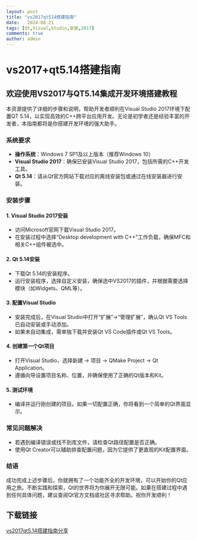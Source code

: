 ```yaml
---
layout: post
title: "vs2017qt514搭建指南"
date:   2024-08-21
tags: [Qt,Visual,Studio,安装,2017]
comments: true
author: admin
---
```

# vs2017+qt5.14搭建指南

## 欢迎使用VS2017与QT5.14集成开发环境搭建教程

本资源提供了详细的步骤和说明，帮助开发者顺利在Visual Studio 2017环境下配置QT 5.14，以实现高效的C++跨平台应用开发。无论是初学者还是经验丰富的开发者，本指南都将是你搭建开发环境的强大助手。

### 系统要求

- **操作系统**：Windows 7 SP1及以上版本（推荐Windows 10）
- **Visual Studio 2017**：确保已安装Visual Studio 2017，包括所需的C++开发工具。
- **Qt 5.14**：请从Qt官方网站下载对应的离线安装包或通过在线安装器进行安装。

### 安装步骤

#### 1. Visual Studio 2017安装
- 访问Microsoft官网下载Visual Studio 2017。
- 在安装过程中选择“Desktop development with C++”工作负载，确保MFC和相关C++组件被选中。

#### 2. Qt 5.14安装
- 下载Qt 5.14的安装程序。
- 运行安装程序，选择自定义安装，确保选中VS2017的插件，并根据需要选择模块（如Widgets、QML等）。

#### 3. 配置Visual Studio
- 安装完成后，在Visual Studio中打开“扩展”->“管理扩展”，确认Qt VS Tools已自动安装或手动添加。
- 如果未自动集成，需单独下载并安装Qt VS Code插件或Qt VS Tools。

#### 4. 创建第一个Qt项目
- 打开Visual Studio，选择新建 -> 项目 -> QMake Project -> Qt Application。
- 遵循向导设置项目名称、位置，并确保使用了正确的Qt版本和Kit。

#### 5. 测试环境
- 编译并运行刚创建的项目。如果一切配置正确，你将看到一个简单的Qt界面显示。

### 常见问题解决
- 若遇到编译错误或找不到库文件，请检查Qt路径配置是否正确。
- 使用Qt Creator可以辅助排查配置问题，因为它提供了更直观的Kit配置界面。

### 结语
成功完成上述步骤后，你就拥有了一个功能齐全的开发环境，可以开始你的Qt应用之旅。不断实践和探索，Qt的世界将为你展开无限可能。如果在搭建过程中遇到任何具体问题，建议查阅Qt官方文档或社区寻求帮助。祝你开发顺利！

## 下载链接

[vs2017qt5.14搭建指南分享](https://pan.quark.cn/s/81127544f745)